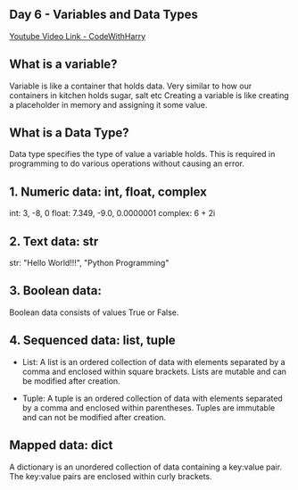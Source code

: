 ## Day 6 - Variables and Data Types

[Youtube Video Link - CodeWithHarry](https://youtu.be/ORCuz7s5cCY)

## What is a variable?

Variable is like a container that holds data. Very similar to how our containers in kitchen holds sugar, salt etc Creating a variable is like creating a placeholder in memory and assigning it some value.

## What is a Data Type?

Data type specifies the type of value a variable holds. This is required in programming to do various operations without causing an error.

## 1. Numeric data: int, float, complex

int: 3, -8, 0
float: 7.349, -9.0, 0.0000001
complex: 6 + 2i

## 2. Text data: str

str: "Hello World!!!", "Python Programming"

## 3. Boolean data:

Boolean data consists of values True or False.

## 4. Sequenced data: list, tuple

- List: A list is an ordered collection of data with elements separated by a comma and enclosed within square brackets. Lists are mutable and can be modified after creation.

- Tuple: A tuple is an ordered collection of data with elements separated by a comma and enclosed within parentheses. Tuples are immutable and can not be modified after creation.

## Mapped data: dict

A dictionary is an unordered collection of data containing a key:value pair. The key:value pairs are enclosed within curly brackets.
